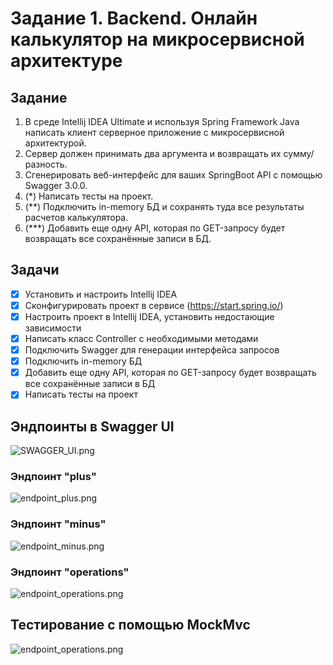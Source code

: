 # Задание 1. Backend. Онлайн калькулятор на микросервисной архитектуре

## Задание 
1.  В среде Intellij IDEA Ultimate и используя Spring Framework Java написать клиент серверное приложение с микросервисной архитектурой. 
2.  Сервер должен принимать два аргумента и возвращать их сумму/разность.
3.  Сгенерировать веб-интерфейс для ваших SpringBoot API с помощью Swagger 3.0.0.
4.  (*) Написать тесты на проект.
5.  (**) Подключить in-memory БД и сохранять туда все результаты расчетов калькулятора.
6.  (***) Добавить еще одну API, которая по GET-запросу будет возвращать все сохранённые записи в БД.

## Задачи
 - [x] Установить и настроить Intellij IDEA
 - [x] Сконфигурировать проект в сервисе (https://start.spring.io/)
 - [x] Настроить проект в Intellij IDEA, установить недостающие зависимости
 - [x] Написать класс Controller с необходимыми методами
 - [x] Подключить Swagger для генерации интерфейса запросов
 - [x] Подключить in-memory БД
 - [x] Добавить еще одну API, которая по GET-запросу будет возвращать все сохранённые записи в БД
 - [x] Написать тесты на проект

## Эндпоинты в Swagger UI
![SWAGGER_UI.png](screenshot/SWAGGER_UI.png)

### Эндпоинт "plus"

![endpoint_plus.png](screenshot/endpoint_plus.png)

### Эндпоинт "minus"

![endpoint_minus.png](screenshot/endpoint_minus.png)

### Эндпоинт "operations"

![endpoint_operations.png](screenshot/endpoint_operations.png)

## Тестирование с помощью MockMvc

![endpoint_operations.png](screenshot/tests.png)
